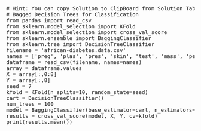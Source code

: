 <pre class="file" data-target="clipboard">
# Hint: You can copy Solution to ClipBoard from Solution Tab
# Bagged Decision Trees for Classification
from pandas import read_csv
from sklearn.model_selection import KFold
from sklearn.model_selection import cross_val_score
from sklearn.ensemble import BaggingClassifier
from sklearn.tree import DecisionTreeClassifier
filename = 'african-diabetes.data.csv'
names = ['preg', 'plas', 'pres', 'skin', 'test', 'mass', 'pedi', 'age', 'class']
dataframe = read_csv(filename, names=names)
array = dataframe.values
X = array[:,0:8]
Y = array[:,8]
seed = 7
kfold = KFold(n_splits=10, random_state=seed)
cart = DecisionTreeClassifier()
num_trees = 100
model = BaggingClassifier(base_estimator=cart, n_estimators=num_trees, random_state=seed)
results = cross_val_score(model, X, Y, cv=kfold)
print(results.mean())

</pre>